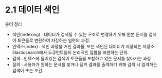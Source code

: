 # 2.1 데이터 색인
용어 정리
- 색인(indexing) : 데이터가 검색될 수 있는 구조로 변경하기 위해 원본 문서를 검색어 토큰들로 변환하여 저장하는 일련의 과정.
-  인덱스(index) : 색인 과정을 거친 결과물, 또는 색인된 데이터가 저장되는 저장소. Elasticsearch에서 도큐먼트들의 논리적인 집합을 표현하는 단위.
- 검색 : 인덱스에 들어있는 검색어 토큰들을 포함하고 있는 문서를 찾아가는 과정
- 질의 : 사용자가 원하는 문서를 찾거나 집계 결과를 출력하기 위해 검색 시 입력하는 검색어 또는 조건.